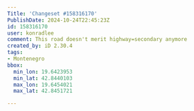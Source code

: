 ```yaml
---
Title: 'Changeset #158316170'
PublishDate: 2024-10-24T22:45:23Z
id: 158316170
user: konradlee
comment: This road doesn't merit highway=secondary anymore
created_by: iD 2.30.4
tags:
- Montenegro
bbox:
  min_lon: 19.6423953
  min_lat: 42.8440103
  max_lon: 19.6454021
  max_lat: 42.8451721

---
```

